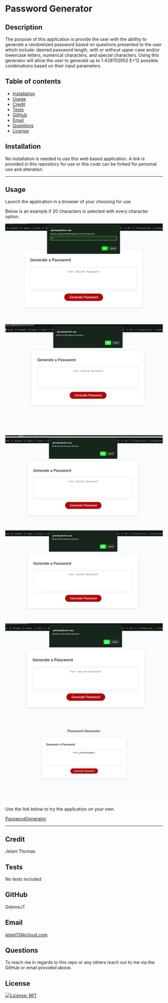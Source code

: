 # Password Generator

  ## Description
  The purpose of this application is provide the user with the abillity to generate a randomized password based on questions presented to the user which include: desired password length, with or without upper case and/or lowercase letters, numerical characters, and special characters. Using this generator will allow the user to generate up to 1.429702652 E+12 possible combinations based on their input parameters.

  ## Table of contents
  - [Installation](#installation)
  - [Usage](#usage)
  - [Credit](#credit)
  - [Tests](#tests)
  - [GitHub](#github)
  - [Email](#email)
  - [Questions](#questions)
  - [License](#license)

  ## Installation

  No installation is needed to use this web based application. A link is provided in this repository for use or this code can be forked for personal use and alteration.

<hr>

  ## Usage
  Launch the application in a browser of your choosing for use.


 Below is an example if 20 characters is selected with every character option.

  ![PWGeneratorHome](img/PWGenOne.png)
  ![PWGeneratorOp1](img/PWGenTwo.png)
  ![PWGeneratorOp2](img/PWGenThree.png)
  ![PWGeneratorOp3](img/PWGenThree.png)
  ![PWGeneratorOp4](img/PWGenFour.png)
  ![PWGeneratorResults](img/PWGenRes.png)
  
  Use the link below to try the application on your own.
  
  [PasswordGenerator](https://gelonejt.github.io/pwGeneratorJS/)

  <hr>

  ## Credit
  Jelani Thomas

  ## Tests
  No tests included

  ## GitHub
  GeloneJT

  ## Email
  jelani13@icloud.com

  ## Questions
  To reach me in regards to this repo or any others reach out to me via the GitHub or email provided above.

  ## License
  [![License: MIT](https://img.shields.io/badge/License-MIT-yellow.svg)](https://opensource.org/licenses/MIT)
